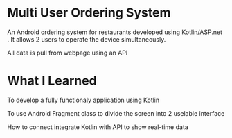 # Multi User Ordering System
 
An Android ordering system for restaurants developed using Kotlin/ASP.net . It allows 2 users to operate the device simultaneously. 

All data is pull from webpage using an API 

# What I Learned 

To develop a fully functionaly application using Kotlin 

To use Android Fragment class to divide the screen into 2 uselable interface

How to connect integrate Kotlin with API to show real-time data

